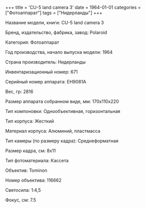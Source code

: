 +++
title = 'CU-5 land camera 3'
date = 1964-01-01
categories = ["Фотоаппарат"]
tags = ["Нидерланды"]
+++

Название модели, книги: CU-5 land camera 3

Бренд, издательство, фабрика, завод: Polaroid

Категория: Фотоаппарат

Год производства, начало выпуска модели: 1964

Страна производитель: Нидерланды

Инвентаризационный номер: 671

Серийный номер аппарата: EH9081A

Вес, гр: 2816

Размер аппарата  собранном виде, мм: 170х110х220

Тип компоновки: Однообъективная, горизонтальная

Тип корпуса: Жесткий

Материал корпуса: Алюминий, пластмасса

Тип камеры (по размеру кадра): Среднеформатная

Размер кадра, см: 8х11

Тип фотоматериала: Кассета

Объектив: Tominon

Номер объектива: 116662

Светосила: 1:4,5

Фокус, см: 7.5

